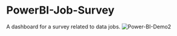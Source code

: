# PowerBI-Job-Survey
A dashboard for a survey related to data jobs.
![Power-BI-Demo2](https://github.com/parham2013/PowerBI-Job-Survey/assets/74326920/f0b579ec-b283-49fb-8e64-cf8c12af4156)
